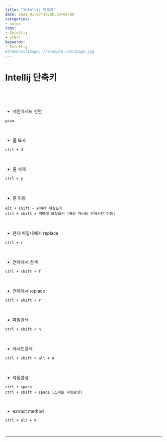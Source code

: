 ```yaml
---
title: "Intellij 단축키"
date: 2021-01-07T19:56:33+09:00
categories:
- notes
tags:
- Intellij
- 단축키
keywords:
- Intellij
#thumbnailImage: //example.com/image.jpg
---
```


<!--more-->
# Intellij 단축키

&nbsp;



&nbsp;

- 메인메서드 선언
 
```
psvm
```

&nbsp;

- 줄 복사
```
ctrl + d
```

&nbsp;

- 줄 삭제
```
ctrl + y
```

&nbsp;

- 줄 이동
```
alt + shift + 위아래 화살표키
ctrl + shift + 위아래 화살표키 (해당 메서드 안에서만 이동)
```

&nbsp;

- 현재 파일내에서 replace
```
ctrl + r
```

&nbsp;

- 전체에서 검색 
```
ctrl + shift + f
```

&nbsp;

- 전체에서 replace 
```
ctrl + shift + r
```

&nbsp;

- 파일검색
```
ctrl + shift + n
```

&nbsp;

- 메서드검색
```
ctrl + shift + alt + n
```

&nbsp;

- 자동완성
```
ctrl + space
ctrl + shift + space (스마트 자동완성)
```

&nbsp;

- extract method
```
ctrl + alt + m
```

&nbsp;

-----